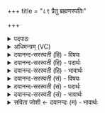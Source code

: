 +++
title = "८९ प्रैतु ब्रह्मणस्पतिः"

+++
<details><summary>पदपाठः</summary>

प्र। ए॒तु॒। ब्रह्म॑णः। पतिः॑। प्र। दे॒वी। ए॒तु॒। सू॒नृता॑। अच्छ॑। वी॒रम्। नर्य्य॑म्। प॒ङ्क्तिरा॑धस॒मिति॑ प॒ङ्क्तिऽरा॑धसम्। दे॒वाः। य॒ज्ञम्। न॒य॒न्तु॒। नः॒। ८९।
</details>

<details><summary>अधिमन्त्रम् (VC)</summary>

- विश्वेदेवा देवताः
- कण्व ऋषिः
- भुरिगनुष्टुप्
- गान्धारः
</details>

<details><summary>दयानन्द-सरस्वती (हि) - विषयः</summary>

फिर मनुष्य क्या करें, इस विषय को अगले मन्त्र में कहा है ॥
</details>

<details><summary>दयानन्द-सरस्वती (हि) - पदार्थः</summary>

पदार्थान्वयभाषाः -  हे मनुष्यो ! तुम लोग जैसे (नः) हमको (ब्रह्मणस्पतिः) धन वा वेद का रक्षक अधिष्ठाता विद्वान् (प्र, एतु) प्राप्त होवे (सूनृता) सत्य लक्षणों से उज्ज्वल (देवी) शुभ गुणों से प्रकाशमान वाणी (प्र, एतु) प्राप्त हो (नर्य्यम्) मनुष्यों में उत्तम (पङ्क्तिराधसम्) समूह की सिद्धि करनेहारे (यज्ञम्) सङ्गत धर्मयुक्त व्यवहारकर्त्ता (वीरम्) शूरवीर पुरुष को (देवाः) विद्वान् लोग (अच्छ, नयन्तु) अच्छे प्रकार प्राप्त करें, वैसे हमको प्राप्त होओ ॥८९ ॥
</details>

<details><summary>दयानन्द-सरस्वती (हि) - भावार्थः</summary>

भावार्थभाषाः -  इस मन्त्र में वाचकलुप्तोपमालङ्कार है। जो लोग विद्वानों, सत्यवाणी और सर्वोपकारी वीर पुरुषों को प्राप्त हों, वे सम्यक् सुख की उन्नति करें ॥८९ ॥
</details>

<details><summary>दयानन्द-सरस्वती (सं) - विषयः</summary>

पुनर्मनुष्याः किं कुर्युरित्याह ॥
</details>

<details><summary>दयानन्द-सरस्वती (सं) - पदार्थः</summary>

पदार्थान्वयभाषाः -  हे मनुष्याः ! यूयं यथा नोऽस्मान् ब्रह्मणस्पतिः प्रैतु, सूनृता देवो प्रैतु, नर्य्यं पङ्क्तिराधसं यज्ञं वीरं देवा अच्छ नयन्तु तथा अस्मान् प्राप्नुत ॥८९ ॥
</details>

<details><summary>दयानन्द-सरस्वती (सं) - भावार्थः</summary>

भावार्थभाषाः -  अत्र वाचकलुप्तोपमालङ्कारः। ये विदुषः सत्यां वाचं सर्वोपकारान् वीरांश्च प्राप्नुयुस्ते सम्यक् सुखोन्नतिं कुर्य्युः ॥८९ ॥
</details>

<details><summary>सविता जोशी ← दयानन्दः (म) - भावार्थः</summary>

भावार्थभाषाः -  या मंत्रात वाचकलुप्तोपमालंकार आहे. जे लोक विद्वानांच्या सहवासात राहतात, सत्य बोलतात, सर्वांवर उपकार करणाऱ्या वीर पुरुषांना जवळ करतात त्यांना सुख प्राप्त होते.
</details>